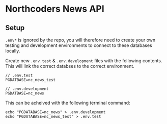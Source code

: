 # Northcoders News API
## Setup
`.env*` is ignored by the repo, you will therefore need to create your own testing and development environments to connect to these databases locally.

Create new `.env.test` & `.env.development` files with the following contents. This will link the correct databses to the correct environment.

```
// .env.test
PGDATBASE=nc_news_test

// .env.development
PGDATBASE=nc_news
```

This can be acheived with the following terminal command:
```
echo "PGDATABASE=nc_news" > .env.development
echo "PGDATABASE=nc_news_test" > .env.test
```